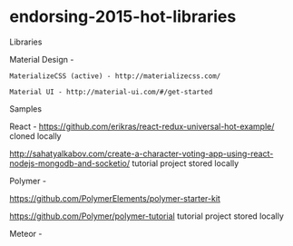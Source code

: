 # endorsing-2015-hot-libraries


Libraries

  Material Design - 
  
    MaterializeCSS (active) - http://materializecss.com/
    
    Material UI - http://material-ui.com/#/get-started
  
    
  
Samples

React -
  https://github.com/erikras/react-redux-universal-hot-example/
  cloned locally
  
  http://sahatyalkabov.com/create-a-character-voting-app-using-react-nodejs-mongodb-and-socketio/
  tutorial project stored locally
  
Polymer -
  
  https://github.com/PolymerElements/polymer-starter-kit
  
  https://github.com/Polymer/polymer-tutorial
  tutorial project stored locally
  
Meteor -

  
